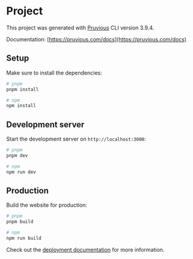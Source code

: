 # Project

This project was generated with [Pruvious](https://pruvious.com) CLI version 3.9.4.

Documentation: [https://pruvious.com/docs](https://pruvious.com/docs)

## Setup

Make sure to install the dependencies:

```bash
# pnpm
pnpm install

# npm
npm install
```

## Development server

Start the development server on `http://localhost:3000`:

```bash
# pnpm
pnpm dev

# npm
npm run dev
```

## Production

Build the website for production:

```bash
# pnpm
pnpm build

# npm
npm run build
```

Check out the [deployment documentation](https://pruvious.com/docs/deployment) for more information.
